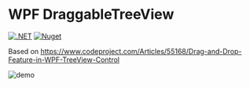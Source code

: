 # WPF DraggableTreeView

[![.NET](https://github.com/Reetus/DraggableTreeView/actions/workflows/dotnet.yml/badge.svg)](https://github.com/Reetus/DraggableTreeView/actions/workflows/dotnet.yml) 
[![Nuget](https://img.shields.io/nuget/v/DraggableTreeView?style=plastic)](https://www.nuget.org/packages/DraggableTreeView/)


Based on https://www.codeproject.com/Articles/55168/Drag-and-Drop-Feature-in-WPF-TreeView-Control

![demo](https://user-images.githubusercontent.com/6239195/114813030-d022a300-9de3-11eb-9420-b095e537546a.gif)
